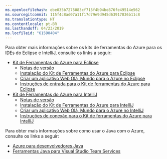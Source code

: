 ```yaml
---
ms.openlocfilehash: ebe035b7275083cf715f4b94be876fe49514e562
ms.sourcegitcommit: 115f4c8ad07a11f17d79e9d945d63917836b11c8
ms.translationtype: HT
ms.contentlocale: pt-BR
ms.lasthandoff: 04/23/2019
ms.locfileid: "61590404"
---
```

Para obter mais informações sobre os kits de ferramentas do Azure para os IDEs do Eclipse e IntelliJ, consulte os links a seguir:

* [Kit de Ferramentas do Azure para Eclipse](../eclipse/azure-toolkit-for-eclipse.md) 
  * [Notas de versão](https://github.com/Microsoft/azure-tools-for-java/releases) 
  * [Instalação do Kit de Ferramentas do Azure para Eclipse](../eclipse/azure-toolkit-for-eclipse-installation.md) 
  * [Criar um aplicativo Web Olá, Mundo para o Azure no Eclipse](../eclipse/azure-toolkit-for-eclipse-create-hello-world-web-app.md) 
  * [Instruções de entrada para o Kit de ferramentas do Azure para Eclipse](../eclipse/azure-toolkit-for-eclipse-sign-in-instructions.md) 
* [Kit de Ferramentas do Azure para IntelliJ](../intellij/azure-toolkit-for-intellij.md) 
  * [Notas de versão](https://github.com/Microsoft/azure-tools-for-java/releases) 
  * [Instalação do Kit de Ferramentas do Azure para IntelliJ](../intellij/azure-toolkit-for-intellij-installation.md) 
  * [Criar um aplicativo Web Olá, Mundo para o Azure no IntelliJ](../intellij/azure-toolkit-for-intellij-create-hello-world-web-app.md) 
  * [Instruções de conexão para o Kit de ferramentas do Azure para IntelliJ](../intellij/azure-toolkit-for-intellij-sign-in-instructions.md) 

Para obter mais informações sobre como usar o Java com o Azure, consulte os links a seguir: 

* [Azure para desenvolvedores Java](https://docs.microsoft.com/java/azure/) 
* [Ferramentas Java para Visual Studio Team Services](https://java.visualstudio.com/) 
<!-- TODO: Add URLs for Java in VSCode here --> 
